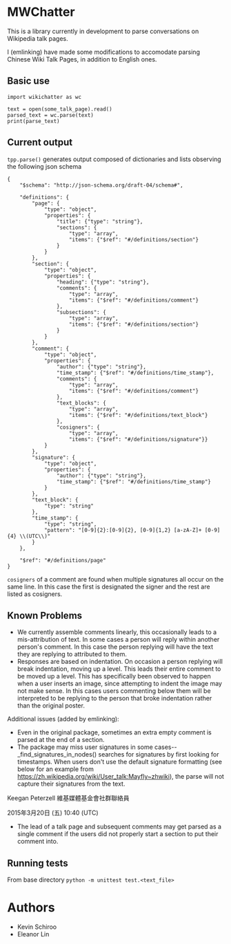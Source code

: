 # MWChatter
This is a library currently in development to parse conversations on Wikipedia
talk pages.

I (emlinking) have made some modifications to accomodate parsing Chinese Wiki Talk Pages, in addition to English ones.

## Basic use ##
    import wikichatter as wc

    text = open(some_talk_page).read()
    parsed_text = wc.parse(text)
    print(parse_text)

## Current output ##
`tpp.parse()` generates output composed of dictionaries and lists
observing the following json schema

    {
        "$schema": "http://json-schema.org/draft-04/schema#",

        "definitions": {
            "page": {
                "type": "object",
                "properties": {
                    "title": {"type": "string"},
                    "sections": {
                        "type": "array",
                        "items": {"$ref": "#/definitions/section"}
                    }
                }
            },
            "section": {
                "type": "object",
                "properties": {
                    "heading": {"type": "string"},
                    "comments": {
                        "type": "array",
                        "items": {"$ref": "#/definitions/comment"}
                    },
                    "subsections": {
                        "type": "array",
                        "items": {"$ref": "#/definitions/section"}
                    }
                }
            },
            "comment": {
                "type": "object",
                "properties": {
                    "author": {"type": "string"},
                    "time_stamp": {"$ref": "#/definitions/time_stamp"},
                    "comments": {
                        "type": "array",
                        "items": {"$ref": "#/definitions/comment"}
                    },
                    "text_blocks": {
                        "type": "array",
                        "items": {"$ref": "#/definitions/text_block"}
                    },
                    "cosigners": {
                        "type": "array",
                        "items": {"$ref": "#/definitions/signature"}}
                }
            },
            "signature": {
                "type": "object",
                "properties": {
                    "author": {"type": "string"},
                    "time_stamp": {"$ref": "#/definitions/time_stamp"}
                }
            },
            "text_block": {
                "type": "string"
            },
            "time_stamp": {
                "type": "string",
                "pattern": "[0-9]{2}:[0-9]{2}, [0-9]{1,2} [a-zA-Z]+ [0-9]{4} \\(UTC\\)"
            }
        },

        "$ref": "#/definitions/page"
    }

`cosigners` of a comment are found when multiple signatures all occur on the same line.
In this case the first is designated the signer and the rest are listed as cosigners.

## Known Problems ##
* We currently assemble comments linearly, this occasionally leads to a mis-attribution
of text. In some cases a person will reply within another person's comment. In this
case the person replying will have the text they are replying to attributed to them.
* Responses are based on indentation. On occasion a person replying will break
indentation, moving up a level. This leads their entire comment to be moved up
a level. This has specifically been observed to happen when a user inserts an
image, since attempting to indent the image may not make sense. In this cases
users commenting below them will be interpreted to be replying to the person
that broke indentation rather than the original poster.

Additional issues (added by emlinking):
* Even in the original package, sometimes an extra empty comment is parsed at the end of a section.
* The package may miss user signatures in some cases--_find_signatures_in_nodes() searches for signatures by first looking for timestamps. When users don't use the default signature formatting (see below for an example from https://zh.wikipedia.org/wiki/User_talk:Mayfly~zhwiki), the parse will not capture their signatures from the text.

Keegan Peterzell
維基媒體基金會社群聯絡員

2015年3月20日 (五) 10:40 (UTC) 

* The lead of a talk page and subsequent comments may get parsed as a single comment if the users did not properly start a section to put their comment into.

## Running tests ##
From base directory
`python -m unittest test.<text_file>`

# Authors

* Kevin Schiroo
* Eleanor Lin

